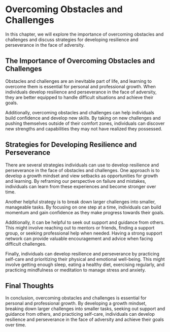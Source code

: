 Overcoming Obstacles and Challenges
==============================================

In this chapter, we will explore the importance of overcoming obstacles and challenges and discuss strategies for developing resilience and perseverance in the face of adversity.

The Importance of Overcoming Obstacles and Challenges
-----------------------------------------------------

Obstacles and challenges are an inevitable part of life, and learning to overcome them is essential for personal and professional growth. When individuals develop resilience and perseverance in the face of adversity, they are better equipped to handle difficult situations and achieve their goals.

Additionally, overcoming obstacles and challenges can help individuals build confidence and develop new skills. By taking on new challenges and pushing themselves outside of their comfort zones, individuals can discover new strengths and capabilities they may not have realized they possessed.

Strategies for Developing Resilience and Perseverance
-----------------------------------------------------

There are several strategies individuals can use to develop resilience and perseverance in the face of obstacles and challenges. One approach is to develop a growth mindset and view setbacks as opportunities for growth and learning. By reframing our perspective on failure and mistakes, individuals can learn from these experiences and become stronger over time.

Another helpful strategy is to break down larger challenges into smaller, manageable tasks. By focusing on one step at a time, individuals can build momentum and gain confidence as they make progress towards their goals.

Additionally, it can be helpful to seek out support and guidance from others. This might involve reaching out to mentors or friends, finding a support group, or seeking professional help when needed. Having a strong support network can provide valuable encouragement and advice when facing difficult challenges.

Finally, individuals can develop resilience and perseverance by practicing self-care and prioritizing their physical and emotional well-being. This might involve getting enough sleep, eating a healthy diet, exercising regularly, and practicing mindfulness or meditation to manage stress and anxiety.

Final Thoughts
--------------

In conclusion, overcoming obstacles and challenges is essential for personal and professional growth. By developing a growth mindset, breaking down larger challenges into smaller tasks, seeking out support and guidance from others, and practicing self-care, individuals can develop resilience and perseverance in the face of adversity and achieve their goals over time.
